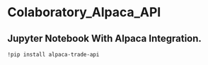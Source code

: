 # Colaboratory_Alpaca_API
## Jupyter Notebook With Alpaca Integration.

```!pip install alpaca-trade-api```
